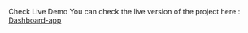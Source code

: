 Check Live Demo
You can check the live version of the project here : [Dashboard-app](https://cnapp-dashboard1.netlify.app/)


